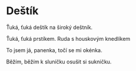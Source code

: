 # Deštík

Ťuká, ťuká deštík
na široký deštník.

Ťuká, ťuká prstíkem.
Ruda s houskovým knedlíkem

To jsem já, panenka,
točí se mi okénka.

Běžím, běžím k sluníčku
osušit si sukničku.
